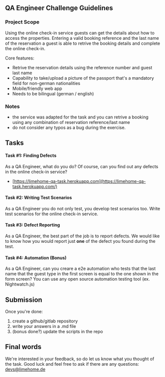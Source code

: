 ## QA Engineer Challenge Guidelines

### Project Scope

Using the online check-in service guests can get the details about how to access the properties. Entering a valid booking reference and the last name of the reservation a guest is able to retrive the booking details and complete the online check-in.

Core features:

* Retrive the reservation details using the reference number and guest last name
* Capability to take/upload a picture of the passport that's a mandatory field for non-german nationalities  
* Mobile/friendly web app
* Needs to be bilingual (german / english)

### Notes

* the service was adapted for the task and you can retrive a booking using any combination of reservation reference/last name
* do not consider any typos as a bug during the exercise.


## Tasks

#### Task #1: Finding Defects

As a QA Engineer, what do you do? Of course, can you find out any defects in the online check-in service?

* [https://limehome-qa-task.herokuapp.com](https://limehome-qa-task.herokuapp.com/)

#### Task #2: Writing Test Scenarios

As a QA Engineer you do not only test, you develop test scenarios too. 
Write test scenarios for the online check-in service.

#### Task #3: Defect Reporting

As a QA Engineer, the best part of the job is to report defects. We would like to know how you would report just **one** of the defect you found during the test.

#### Task #4: Automation (Bonus)

As a QA Engineer, can you creare a e2e automation who tests that the last name that the guest type in the first screen is equal to the one shown in the form screen?
You can use any open source automation testing tool (ex. Nightwatch.js)

## Submission

Once you're done:

1. create a github/gitlab repository
2. write your answers in a .md file
3. (bonus done?) update the scripts in the repo 

## Final words

We're interested in your feedback, so do let us know what you thought of the task. Good​ ​luck​ ​and​ ​feel​ ​free​ ​to​ ​ask​ ​if​ ​there​ ​are​ ​any​ ​questions: devs@limehome.de

